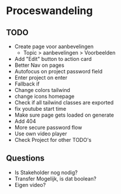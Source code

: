 # Proceswandeling


## TODO
- Create page voor aanbevelingen
  - Topic > aanbevelingen > Voorbeelden
- Add "Edit" button to action card
- Better Nav on pages
- Autofocus on project password field
- Enter project on enter
- Fallback if 
- Change colors tailwind
- change icons homepage
- Check if all tailwind classes are exported
- fix youtube start time
- Make sure page gets loaded on generate
- Add 404
- More secure password flow
- Use own video player
- Check Project for other TODO's

## Questions
- Is Stakeholder nog nodig?
- Transfer Mogelijk, is dat boolean?
- Eigen video?
